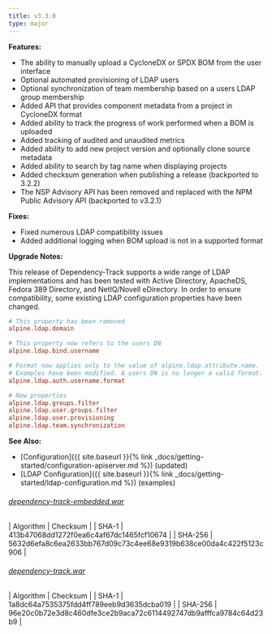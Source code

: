 ```yaml
---
title: v3.3.0
type: major
---
```


**Features:**

* The ability to manually upload a CycloneDX or SPDX BOM from the user interface
* Optional automated provisioning of LDAP users
* Optional synchronization of team membership based on a users LDAP group membership
* Added API that provides component metadata from a project in CycloneDX format
* Added ability to track the progress of work performed when a BOM is uploaded
* Added tracking of audited and unaudited metrics
* Added ability to add new project version and optionally clone source metadata
* Added ability to search by tag name when displaying projects
* Added checksum generation when publishing a release (backported to 3.2.2)
* The NSP Advisory API has been removed and replaced with the NPM Public Advisory API (backported to v3.2.1)

**Fixes:**

* Fixed numerous LDAP compatibility issues
* Added additional logging when BOM upload is not in a supported format

**Upgrade Notes:**

This release of Dependency-Track supports a wide range of LDAP implementations and has been tested with 
Active Directory, ApacheDS, Fedora 389 Directory, and NetIQ/Novell eDirectory. In order to ensure compatibility,
some existing LDAP configuration properties have been changed.


```ini
# This property has been removed
alpine.ldap.domain
```

```ini
# This property now refers to the users DN
alpine.ldap.bind.username
```

```ini
# Format now applies only to the value of alpine.ldap.attribute.name. 
# Examples have been modified. A users DN is no longer a valid format.
alpine.ldap.auth.username.format
```

```ini
# New properties
alpine.ldap.groups.filter
alpine.ldap.user.groups.filter
alpine.ldap.user.provisioning
alpine.ldap.team.synchronization
```

**See Also:**
* [Configuration]({{ site.baseurl }}{% link _docs/getting-started/configuration-apiserver.md %}) (updated)
* [LDAP Configuration]({{ site.baseurl }}{% link _docs/getting-started/ldap-configuration.md %}) (examples)

###### [dependency-track-embedded.war](https://github.com/DependencyTrack/dependency-track/releases/download/3.3.0/dependency-track-embedded.war)

| Algorithm | Checksum |
| SHA-1     | 413b47068dd1272f0ea6c4af67dc1465fcf10674 |
| SHA-256   | 5632d6efa8c6ea2633bb767d09c73c4ee68e9319b638ce00da4c422f5123c906 |

###### [dependency-track.war](https://github.com/DependencyTrack/dependency-track/releases/download/3.3.0/dependency-track.war)

| Algorithm | Checksum |
| SHA-1     | 1a8dc64a7535375fdd4ff789eeb9d3635dcba019 |
| SHA-256   | 96e20c0b72e3d8c460dfe3ce2b9aca72c6114492747db9afffca9784c64d23b9 |